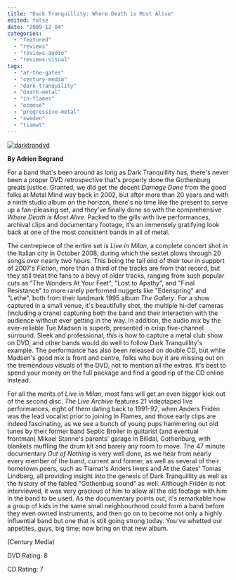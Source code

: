 ```yaml
---
title: "Dark Tranquillity: Where Death is Most Alive"
edited: false
date: "2009-12-04"
categories:
  - "featured"
  - "reviews"
  - "reviews-audio"
  - "reviews-visual"
tags:
  - "at-the-gates"
  - "century-media"
  - "dark-tranquility"
  - "death-metal"
  - "in-flames"
  - "osmose"
  - "progressive-metal"
  - "sweden"
  - "tiamat"
---
```


[![darktrandvd](http://www.hellbound.ca/wp-content/uploads/2009/12/darktrandvd-197x300.jpg "darktrandvd")](http://www.hellbound.ca/wp-content/uploads/2009/12/darktrandvd.jpg)

**By Adrien Begrand**

For a band that's been around as long as Dark Tranquillity has, there's never been a proper DVD retrospective that's properly done the Gothenburg greats justice. Granted, we did get the decent _Damage Done_ from the good folks at Metal Mind way back in 2002, but after more than 20 years and with a ninth studio album on the horizon, there's no time like the present to serve up a fan-pleasing set, and they've finally done so with the comprehensive _Where Death is Most Alive_. Packed to the gills with live performances, archival clips and documentary footage, it's an immensely gratifying look back at one of the most consistent bands in all of metal.

The centrepiece of the entire set is _Live in Milan_, a complete concert shot in the Italian city in October 2008, during which the sextet plows through 20 songs over nearly two hours. This being the tail end of their tour in support of 2007's _Fiction_, more than a third of the tracks are from that record, but they still treat the fans to a bevy of older tracks, ranging from such popular cuts as "The Wonders At Your Feet", "Lost to Apathy", and "Final Resistance" to more rarely performed nuggets like "Edenspring" and "Lethe", both from their landmark 1995 album _The Gallery_. For a show captured in a small venue, it's beautifully shot, the multiple hi-def cameras (including a crane) capturing both the band and their interaction with the audience without ever getting in the way. In addition, the audio mix by the ever-reliable Tue Madsen is superb, presented in crisp five-channel surround. Sleek and professional, _this_ is how to capture a metal club show on DVD, and other bands would do well to follow Dark Tranquillity's example. The performance has also been released on double CD, but while Madsen's good mix is front and centre, folks who buy it are missing out on the tremendous visuals of the DVD, not to mention all the extras. It's best to spend your money on the full package and find a good rip of the CD online instead.

For all the merits of _Live in Milan_, most fans will get an even bigger kick out of the second disc. _The Live Archive_ features 21 videotaped live performances, eight of them dating back to 1991-92, when Anders Fridén was the lead vocalist prior to joining In Flames, and those early clips are indeed fascinating, as we see a bunch of young pups hammering out old tunes by their former band Septic Broiler in guitarist (and eventual frontman) Mikael Stanne's parents' garage in Billdal, Gothenburg, with blankets muffling the drum kit and barely any room to move. The 47 minute documentary _Out of Nothing_ is very well done, as we hear from nearly every member of the band, current and former, as well as several of their hometown peers, such as Tiamat's Anders Iwers and At the Gates' Tomas Lindberg, all providing insight into the genesis of Dark Tranquillity as well as the history of the fabled "Gothenbug sound" as well. Although Fridén is not interviewed, it was very gracious of him to allow all the old footage with him in the band to be used. As the documentary points out, it's remarkable how a group of kids in the same small neighbourhood could form a band before they even owned instruments, and then go on to become not only a highly influential band but one that is still going strong today. You've whetted our appetites, guys, big time; now bring on that new album.

(Century Media)

DVD Rating: 8

CD Rating: 7
